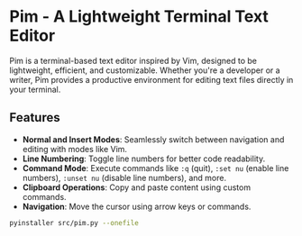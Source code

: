 # Pim - A Lightweight Terminal Text Editor

Pim is a terminal-based text editor inspired by Vim, designed to be lightweight, efficient, and customizable. Whether you're a developer or a writer, Pim provides a productive environment for editing text files directly in your terminal.

## Features

- **Normal and Insert Modes**: Seamlessly switch between navigation and editing with modes like Vim.
- **Line Numbering**: Toggle line numbers for better code readability.
- **Command Mode**: Execute commands like `:q` (quit), `:set nu` (enable line numbers), `:unset nu` (disable line numbers), and more.
- **Clipboard Operations**: Copy and paste content using custom commands.
- **Navigation**: Move the cursor using arrow keys or commands.

```sh
pyinstaller src/pim.py --onefile
```
